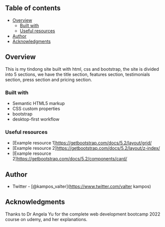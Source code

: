 ## Table of contents

- [Overview](#overview)
  - [Built with](#built-with)
  - [Useful resources](#useful-resources)
- [Author](#author)
- [Acknowledgments](#acknowledgments)

## Overview
This is my tindong site built with html, css and bootstrap, the site is divided into 5 sections, we have the title section, features section, testimonials section, press section and pricing section.

### Built with

- Semantic HTML5 markup
- CSS custom properties
- bootstrap
- desktop-first workflow

### Useful resources

- [Example resource 1]https://getbootstrap.com/docs/5.2/layout/grid/
- [Example resource 2]https://getbootstrap.com/docs/5.2/layout/z-index/
- [Example resource 2]https://getbootstrap.com/docs/5.2/components/card/

## Author
- Twitter - [@kampos_valter](https://www.twitter.com/valter kampos)

## Acknowledgments
Thanks to Dr Angela Yu for the complete web development bootcamp 2022 course on udemy, and her explanations.
